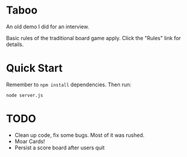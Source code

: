 Taboo
=====

An old demo I did for an interview. 

Basic rules of the traditional board game apply. Click the "Rules" link for details.

Quick Start
===========

Remember to `npm install` dependencies. Then run:

```
node server.js
```

TODO
====

* Clean up code, fix some bugs. Most of it was rushed.
* Moar Cards!
* Persist a score board after users quit
